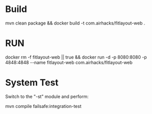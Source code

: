 # Build
mvn clean package && docker build -t com.airhacks/fitlayout-web .

# RUN

docker rm -f fitlayout-web || true && docker run -d -p 8080:8080 -p 4848:4848 --name fitlayout-web com.airhacks/fitlayout-web 

# System Test

Switch to the "-st" module and perform:

mvn compile failsafe:integration-test